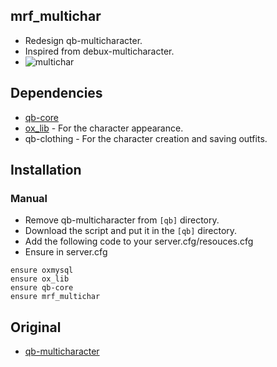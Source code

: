 ## mrf_multichar
* Redesign qb-multicharacter.
* Inspired from debux-multicharacter.
* ![multichar](https://media.discordapp.net/attachments/1003822642379374703/1131542859380695040/multi.png)

## Dependencies
- [qb-core](https://github.com/qbcore-framework/qb-core)
- [ox_lib](https://github.com/overextended/ox_lib) - For the character appearance.
- qb-clothing - For the character creation and saving outfits.

## Installation
### Manual
- Remove qb-multicharacter from `[qb]` directory.
- Download the script and put it in the `[qb]` directory.
- Add the following code to your server.cfg/resouces.cfg
- Ensure in server.cfg

```
ensure oxmysql
ensure ox_lib
ensure qb-core
ensure mrf_multichar
```

## Original
- [qb-multicharacter](https://github.com/qbcore-framework/qb-multicharacter)
